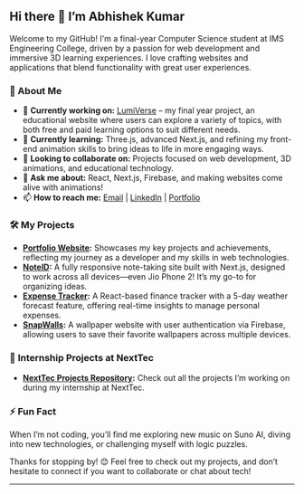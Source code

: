## Hi there 👋 I’m Abhishek Kumar

Welcome to my GitHub! I'm a final-year Computer Science student at IMS Engineering College, driven by a passion for web development and immersive 3D learning experiences. I love crafting websites and applications that blend functionality with great user experiences.

### 🌟 About Me

- 🔭 **Currently working on:** [LumiVerse](https://lumiverse.vercel.app/) – my final year project, an educational website where users can explore a variety of topics, with both free and paid learning options to suit different needs.
- 🌱 **Currently learning:** Three.js, advanced Next.js, and refining my front-end animation skills to bring ideas to life in more engaging ways.
- 👯 **Looking to collaborate on:** Projects focused on web development, 3D animations, and educational technology.
- 💬 **Ask me about:** React, Next.js, Firebase, and making websites come alive with animations!
- 📫 **How to reach me:** [Email](mailto:abhishekanish02@gmail.com) | [LinkedIn](https://www.linkedin.com/in/abhishekkumar-in/) | [Portfolio](https://abhishek-portfolio-theta.vercel.app/)

### 🛠️ My Projects  

- **[Portfolio Website](https://abhishek-portfolio-theta.vercel.app/):** Showcases my key projects and achievements, reflecting my journey as a developer and my skills in web technologies.  
- **[NoteID](https://noteid.vercel.app/):** A fully responsive note-taking site built with Next.js, designed to work across all devices—even Jio Phone 2! It’s my go-to for organizing ideas.  
- **[Expense Tracker](https://trackyourspend.vercel.app/):** A React-based finance tracker with a 5-day weather forecast feature, offering real-time insights to manage personal expenses.  
- **[SnapWalls](https://snapwalls.vercel.app/):** A wallpaper website with user authentication via Firebase, allowing users to save their favorite wallpapers across multiple devices.

### 🚀 **Internship Projects at NextTec**

- **[NextTec Projects Repository](https://github.com/Abhishekabysm/NextTecWorks):** Check out all the projects I’m working on during my internship at NextTec.

### ⚡ Fun Fact
When I’m not coding, you’ll find me exploring new music on Suno AI, diving into new technologies, or challenging myself with logic puzzles.

Thanks for stopping by! 😊 Feel free to check out my projects, and don’t hesitate to connect if you want to collaborate or chat about tech!

---
